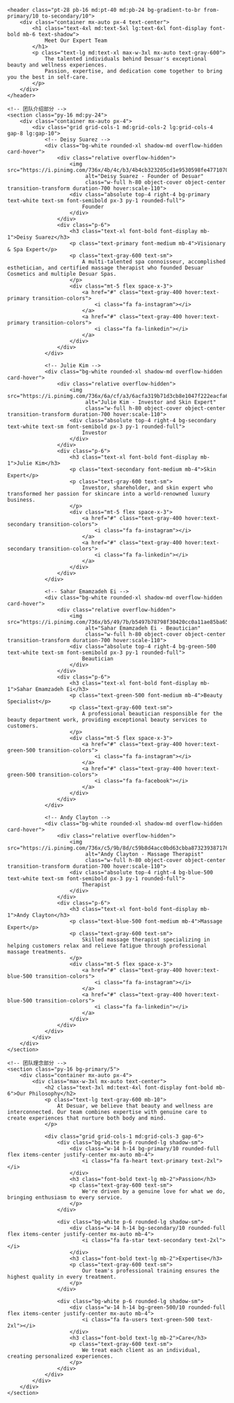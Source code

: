<!-- 英雄区域 -->
    <header class="pt-28 pb-16 md:pt-40 md:pb-24 bg-gradient-to-br from-primary/10 to-secondary/10">
        <div class="container mx-auto px-4 text-center">
            <h1 class="text-4xl md:text-5xl lg:text-6xl font-display font-bold mb-6 text-shadow">
                Meet Our Expert Team
            </h1>
            <p class="text-lg md:text-xl max-w-3xl mx-auto text-gray-600">
                The talented individuals behind Desuar's exceptional beauty and wellness experiences.
                Passion, expertise, and dedication come together to bring you the best in self-care.
            </p>
        </div>
    </header>

    <!-- 团队介绍部分 -->
    <section class="py-16 md:py-24">
        <div class="container mx-auto px-4">
            <div class="grid grid-cols-1 md:grid-cols-2 lg:grid-cols-4 gap-8 lg:gap-10">
                <!-- Deisy Suarez -->
                <div class="bg-white rounded-xl shadow-md overflow-hidden card-hover">
                    <div class="relative overflow-hidden">
                        <img src="https://i.pinimg.com/736x/4b/4c/b3/4b4cb323205cd1e9530598fe4771070c.jpg" 
                             alt="Deisy Suarez - Founder of Desuar" 
                             class="w-full h-80 object-cover object-center transition-transform duration-700 hover:scale-110">
                        <div class="absolute top-4 right-4 bg-primary text-white text-sm font-semibold px-3 py-1 rounded-full">
                            Founder
                        </div>
                    </div>
                    <div class="p-6">
                        <h3 class="text-xl font-bold font-display mb-1">Deisy Suarez</h3>
                        <p class="text-primary font-medium mb-4">Visionary & Spa Expert</p>
                        <p class="text-gray-600 text-sm">
                            A multi-talented spa connoisseur, accomplished esthetician, and certified massage therapist who founded Desuar Cosmetics and multiple Desuar Spas.
                        </p>
                        <div class="mt-5 flex space-x-3">
                            <a href="#" class="text-gray-400 hover:text-primary transition-colors">
                                <i class="fa fa-instagram"></i>
                            </a>
                            <a href="#" class="text-gray-400 hover:text-primary transition-colors">
                                <i class="fa fa-linkedin"></i>
                            </a>
                        </div>
                    </div>
                </div>

                <!-- Julie Kim -->
                <div class="bg-white rounded-xl shadow-md overflow-hidden card-hover">
                    <div class="relative overflow-hidden">
                        <img src="https://i.pinimg.com/736x/6a/cf/a3/6acfa319b71d3cb8e1047f222eacfa6d.jpg" 
                             alt="Julie Kim - Investor and Skin Expert" 
                             class="w-full h-80 object-cover object-center transition-transform duration-700 hover:scale-110">
                        <div class="absolute top-4 right-4 bg-secondary text-white text-sm font-semibold px-3 py-1 rounded-full">
                            Investor
                        </div>
                    </div>
                    <div class="p-6">
                        <h3 class="text-xl font-bold font-display mb-1">Julie Kim</h3>
                        <p class="text-secondary font-medium mb-4">Skin Expert</p>
                        <p class="text-gray-600 text-sm">
                            Investor, shareholder, and skin expert who transformed her passion for skincare into a world-renowned luxury business.
                        </p>
                        <div class="mt-5 flex space-x-3">
                            <a href="#" class="text-gray-400 hover:text-secondary transition-colors">
                                <i class="fa fa-instagram"></i>
                            </a>
                            <a href="#" class="text-gray-400 hover:text-secondary transition-colors">
                                <i class="fa fa-linkedin"></i>
                            </a>
                        </div>
                    </div>
                </div>

                <!-- Sahar Emamzadeh Ei -->
                <div class="bg-white rounded-xl shadow-md overflow-hidden card-hover">
                    <div class="relative overflow-hidden">
                        <img src="https://i.pinimg.com/736x/b5/49/7b/b5497b78798f30420cc0a11ae85ba651.jpg" 
                             alt="Sahar Emamzadeh Ei - Beautician" 
                             class="w-full h-80 object-cover object-center transition-transform duration-700 hover:scale-110">
                        <div class="absolute top-4 right-4 bg-green-500 text-white text-sm font-semibold px-3 py-1 rounded-full">
                            Beautician
                        </div>
                    </div>
                    <div class="p-6">
                        <h3 class="text-xl font-bold font-display mb-1">Sahar Emamzadeh Ei</h3>
                        <p class="text-green-500 font-medium mb-4">Beauty Specialist</p>
                        <p class="text-gray-600 text-sm">
                            A professional beautician responsible for the beauty department work, providing exceptional beauty services to customers.
                        </p>
                        <div class="mt-5 flex space-x-3">
                            <a href="#" class="text-gray-400 hover:text-green-500 transition-colors">
                                <i class="fa fa-instagram"></i>
                            </a>
                            <a href="#" class="text-gray-400 hover:text-green-500 transition-colors">
                                <i class="fa fa-facebook"></i>
                            </a>
                        </div>
                    </div>
                </div>

                <!-- Andy Clayton -->
                <div class="bg-white rounded-xl shadow-md overflow-hidden card-hover">
                    <div class="relative overflow-hidden">
                        <img src="https://i.pinimg.com/736x/c5/9b/8d/c59b8d4acc0bd63cbba8732393871760.jpg" 
                             alt="Andy Clayton - Massage Therapist" 
                             class="w-full h-80 object-cover object-center transition-transform duration-700 hover:scale-110">
                        <div class="absolute top-4 right-4 bg-blue-500 text-white text-sm font-semibold px-3 py-1 rounded-full">
                            Therapist
                        </div>
                    </div>
                    <div class="p-6">
                        <h3 class="text-xl font-bold font-display mb-1">Andy Clayton</h3>
                        <p class="text-blue-500 font-medium mb-4">Massage Expert</p>
                        <p class="text-gray-600 text-sm">
                            Skilled massage therapist specializing in helping customers relax and relieve fatigue through professional massage treatments.
                        </p>
                        <div class="mt-5 flex space-x-3">
                            <a href="#" class="text-gray-400 hover:text-blue-500 transition-colors">
                                <i class="fa fa-instagram"></i>
                            </a>
                            <a href="#" class="text-gray-400 hover:text-blue-500 transition-colors">
                                <i class="fa fa-linkedin"></i>
                            </a>
                        </div>
                    </div>
                </div>
            </div>
        </div>
    </section>

    <!-- 团队理念部分 -->
    <section class="py-16 bg-primary/5">
        <div class="container mx-auto px-4">
            <div class="max-w-3xl mx-auto text-center">
                <h2 class="text-3xl md:text-4xl font-display font-bold mb-6">Our Philosophy</h2>
                <p class="text-lg text-gray-600 mb-10">
                    At Desuar, we believe that beauty and wellness are interconnected. Our team combines expertise with genuine care to create experiences that nurture both body and mind.
                </p>
                
                <div class="grid grid-cols-1 md:grid-cols-3 gap-6">
                    <div class="bg-white p-6 rounded-lg shadow-sm">
                        <div class="w-14 h-14 bg-primary/10 rounded-full flex items-center justify-center mx-auto mb-4">
                            <i class="fa fa-heart text-primary text-2xl"></i>
                        </div>
                        <h3 class="font-bold text-lg mb-2">Passion</h3>
                        <p class="text-gray-600 text-sm">
                            We're driven by a genuine love for what we do, bringing enthusiasm to every service.
                        </p>
                    </div>
                    
                    <div class="bg-white p-6 rounded-lg shadow-sm">
                        <div class="w-14 h-14 bg-secondary/10 rounded-full flex items-center justify-center mx-auto mb-4">
                            <i class="fa fa-star text-secondary text-2xl"></i>
                        </div>
                        <h3 class="font-bold text-lg mb-2">Expertise</h3>
                        <p class="text-gray-600 text-sm">
                            Our team's professional training ensures the highest quality in every treatment.
                        </p>
                    </div>
                    
                    <div class="bg-white p-6 rounded-lg shadow-sm">
                        <div class="w-14 h-14 bg-green-500/10 rounded-full flex items-center justify-center mx-auto mb-4">
                            <i class="fa fa-users text-green-500 text-2xl"></i>
                        </div>
                        <h3 class="font-bold text-lg mb-2">Care</h3>
                        <p class="text-gray-600 text-sm">
                            We treat each client as an individual, creating personalized experiences.
                        </p>
                    </div>
                </div>
            </div>
        </div>
    </section>
